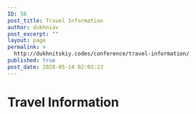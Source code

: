 ```yaml
---
ID: 58
post_title: Travel Information
author: dukhniav
post_excerpt: ""
layout: page
permalink: >
  http://dukhnitskiy.codes/conference/travel-information/
published: true
post_date: 2020-05-14 02:03:23
---
```

<h1>Travel Information</h1>